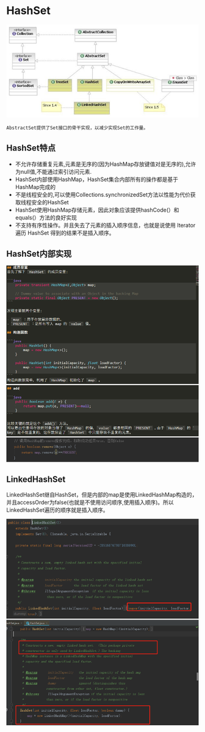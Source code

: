 # HashSet

![](../../core/Set实现类类图.jpg)

    AbstractSet提供了Set接口的骨干实现，以减少实现Set的工作量。

## HashSet特点

- 不允许存储重复元素,元素是无序的(因为HashMap存放键值对是无序的),允许为null值,不能通过索引访问元素.
- HashSet内部使用HashMap，HashSet集合内部所有的操作都是基于HashMap完成的
- 不是线程安全的,可以使用Collections.synchronizedSet方法以性能为代价获取线程安全的HashSet
- HashSet使用HashMap存储元素，因此对象应该提供hashCode(）和equals(）方法的良好实现
- 不支持有序性操作。并且失去了元素的插入顺序信息，也就是说使用 Iterator 遍历 HashSet 得到的结果不是插入顺序。

## HashSet内部实现 

![](HashSet内部实现.png)
![](HashSet内部实现02.png)
![](HashSet内部实现03.png)

## LinkedHashSet

LinkedHashSet继自HashSet，但是内部的map是使用LinkedHashMap构造的，并且accessOrder为false(也就是不使用访问顺序,使用插入顺序)。所以LinkedHashSet遍历的顺序就是插入顺序。

![](LinkedHashSet内部实现.png)
![](LinkedHashSet内部实现02.png)